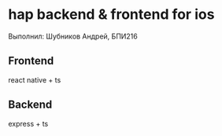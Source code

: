 # hap backend & frontend for ios
Выполнил: Шубников Андрей, БПИ216 

## Frontend
react native + ts

## Backend
express + ts
